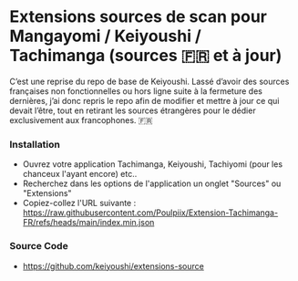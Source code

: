 # Extensions sources de scan pour Mangayomi / Keiyoushi / Tachimanga (sources 🇫🇷 et à jour)

C’est une reprise du repo de base de Keiyoushi. Lassé d’avoir des sources françaises non fonctionnelles ou hors ligne suite à la fermeture des dernières, j’ai donc repris le repo afin de modifier et mettre à jour ce qui devait l’être, tout en retirant les sources étrangères pour le dédier exclusivement aux francophones. 🇫🇷

### Installation
- Ouvrez votre application Tachimanga, Keiyoushi, Tachiyomi (pour les chanceux l'ayant encore) etc..
- Recherchez dans les options de l'application un onglet "Sources" ou "Extensions"
- Copiez-collez l'URL suivante : https://raw.githubusercontent.com/Poulpiix/Extension-Tachimanga-FR/refs/heads/main/index.min.json


### Source Code
- https://github.com/keiyoushi/extensions-source
